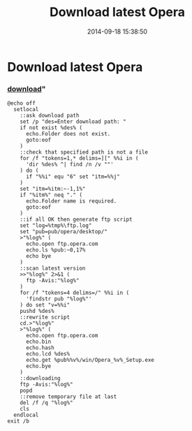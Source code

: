 ﻿---
pid:            5448
parent:         0
children:       
poster:         greg zakharov
title:          Download latest Opera
date:           2014-09-18 15:38:50
format:         text
---

# Download latest Opera

### [download](5448.txt)"



```text
@echo off
  setlocal
    ::ask download path
    set /p "des=Enter download path: "
    if not exist %des% (
      echo.Folder does not exist.
      goto:eof
    )
    ::check that specified path is not a file
    for /f "tokens=1,* delims=][" %%i in (
      'dir %des% ^| find /n /v ""'
    ) do (
      if "%%i" equ "6" set "itm=%%j"
    )
    set "itm=%itm:~-1,1%"
    if "%itm%" neq "." (
      echo.Folder name is required.
      goto:eof
    )
    ::if all OK then generate ftp script
    set "log=%tmp%\ftp.log"
    set "pub=pub/opera/desktop/"
    >"%log%" (
      echo.open ftp.opera.com
      echo.ls %pub:~0,17%
      echo bye
    )
    ::scan latest version
    >>"%log%" 2>&1 (
      ftp -Avis:"%log%"
    )
    for /f "tokens=4 delims=/" %%i in (
      'findstr pub "%log%"'
    ) do set "v=%%i"
    pushd %des%
    ::rewrite script
    cd.>"%log%"
    >"%log%" (
      echo.open ftp.opera.com
      echo.bin
      echo.hash
      echo.lcd %des%
      echo.get %pub%%v%/win/Opera_%v%_Setup.exe
      echo.bye
    )
    ::downloading
    ftp -Avis:"%log%"
    popd
    ::remove temporary file at last
    del /f /q "%log%"
    cls
  endlocal
exit /b
```
